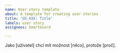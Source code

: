 ```yaml
---
name: User story template
about: A template for creating user stories
title: 'US-XXX: Title'
labels: user story
assignees: SmartGourd

---
```


Jako [uživatel] chci mít možnost [něco], protože [proč].
